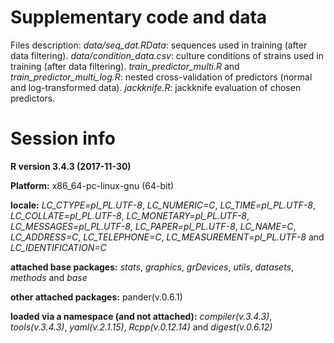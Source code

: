 # Supplementary code and data

Files description:
*data/seq_dat.RData*: sequences used in training (after data filtering).
*data/condition_data.csv*: culture conditions of strains used in training (after data filtering).
*train_predictor_multi.R* and *train_predictor_multi_log.R*: nested cross-validation of predictors (normal and log-transformed data).
*jackknife.R*: jackknife evaluation of chosen predictors.

# Session info

**R version 3.4.3 (2017-11-30)**

**Platform:** x86_64-pc-linux-gnu (64-bit) 

**locale:**
_LC_CTYPE=pl_PL.UTF-8_, _LC_NUMERIC=C_, _LC_TIME=pl_PL.UTF-8_, _LC_COLLATE=pl_PL.UTF-8_, _LC_MONETARY=pl_PL.UTF-8_, _LC_MESSAGES=pl_PL.UTF-8_, _LC_PAPER=pl_PL.UTF-8_, _LC_NAME=C_, _LC_ADDRESS=C_, _LC_TELEPHONE=C_, _LC_MEASUREMENT=pl_PL.UTF-8_ and _LC_IDENTIFICATION=C_

**attached base packages:** 
_stats_, _graphics_, _grDevices_, _utils_, _datasets_, _methods_ and _base_

**other attached packages:** 
pander(v.0.6.1)

**loaded via a namespace (and not attached):** 
_compiler(v.3.4.3)_, _tools(v.3.4.3)_, _yaml(v.2.1.15)_, _Rcpp(v.0.12.14)_ and _digest(v.0.6.12)_
